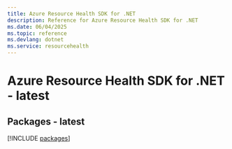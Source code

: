 ```yaml
---
title: Azure Resource Health SDK for .NET
description: Reference for Azure Resource Health SDK for .NET
ms.date: 06/04/2025
ms.topic: reference
ms.devlang: dotnet
ms.service: resourcehealth
---
```

# Azure Resource Health SDK for .NET - latest
## Packages - latest
[!INCLUDE [packages](resource-health-index.md)]